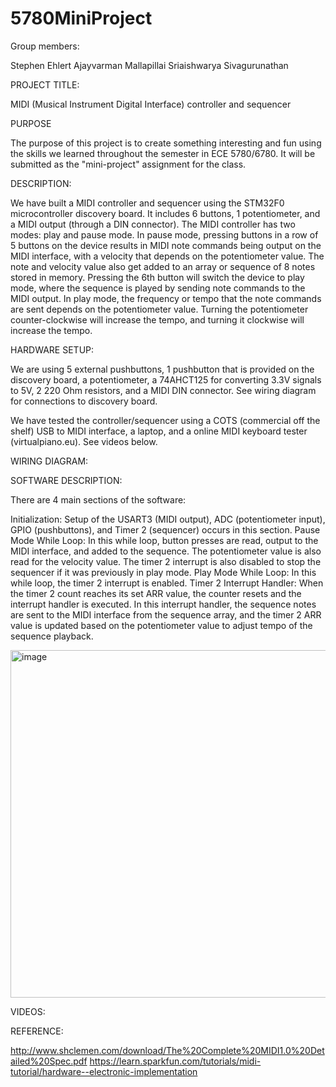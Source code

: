 # 5780MiniProject

Group members:

Stephen Ehlert
Ajayvarman Mallapillai
Sriaishwarya Sivagurunathan


PROJECT TITLE:

MIDI (Musical Instrument Digital Interface) controller and sequencer

PURPOSE

The purpose of this project is to create something interesting and fun using the skills we learned throughout the semester in ECE 5780/6780. It will be submitted as the "mini-project" assignment for the class.

DESCRIPTION:

We have built a MIDI controller and sequencer using the STM32F0 microcontroller discovery board. It includes 6 buttons, 1 potentiometer, and a MIDI output (through a DIN connector). The MIDI controller has two modes: play and pause mode. In pause mode, pressing buttons in a row of 5 buttons on the device results in MIDI note commands being output on the MIDI interface, with a velocity that depends on the potentiometer value. The note and velocity value also get added to an array or sequence of 8 notes stored in memory. Pressing the 6th button will switch the device to play mode, where the sequence is played by sending note commands to the MIDI output. In play mode, the frequency or tempo that the note commands are sent depends on the potentiometer value. Turning the potentiometer counter-clockwise will increase the tempo, and turning it clockwise will increase the tempo.

HARDWARE SETUP:

We are using 5 external pushbuttons, 1 pushbutton that is provided on the discovery board, a potentiometer, a 74AHCT125 for converting 3.3V signals to 5V, 2 220 Ohm resistors, and a MIDI DIN connector. See wiring diagram for connections to discovery board.

We have tested the controller/sequencer using a COTS (commercial off the shelf) USB to MIDI interface, a laptop, and a online MIDI keyboard tester (virtualpiano.eu). See videos below. 

WIRING DIAGRAM:

SOFTWARE DESCRIPTION:

There are 4 main sections of the software:

Initialization: Setup of the USART3 (MIDI output), ADC (potentiometer input), GPIO (pushbuttons), and Timer 2 (sequencer) occurs in this section.
Pause Mode While Loop: In this while loop, button presses are read, output to the MIDI interface, and added to the sequence. The potentiometer value is also read for the velocity value. The timer 2 interrupt is also disabled to stop the sequencer if it was previously in play mode.
Play Mode While Loop: In this while loop, the timer 2 interrupt is enabled.
Timer 2 Interrupt Handler: When the timer 2 count reaches its set ARR value, the counter resets and the interrupt handler is executed. In this interrupt handler, the sequence notes are sent to the MIDI interface from the sequence array, and the timer 2 ARR value is updated based on the potentiometer value to adjust tempo of the sequence playback.


<img width="556" alt="image" src="https://github.com/amplifiedcactus/5780MiniProject/assets/153122872/2fe406e5-995e-441f-986f-701c950c79f8">


VIDEOS:

REFERENCE:

http://www.shclemen.com/download/The%20Complete%20MIDI1.0%20Detailed%20Spec.pdf
https://learn.sparkfun.com/tutorials/midi-tutorial/hardware--electronic-implementation


